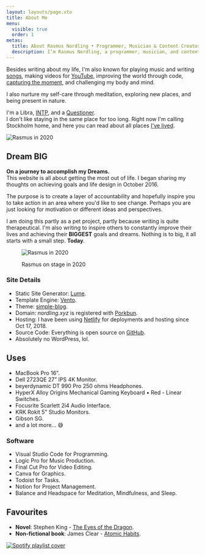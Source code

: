 ```yaml
---
layout: layouts/page.vto
title: About Me
menu:
  visible: true
  order: 1
metas:
  title: About Rasmus Nordling • Programmer, Musician & Content Creator in Stockholm
  description: I’m Rasmus Nordling, a programmer, musician, and content creator from Sweden who enjoy most creative endeavors
---
```


Besides writing about my life, I'm also known for playing music and writing [songs](https://soundcloud.com/happystinson/sets/original-songs), making videos for [YouTube](https://youtube.com/@BangersNBiz), improving the world through code, [capturing the moment](https://www.flickr.com/people/ras-nordling/), and challenging my body and mind.

I also nurture my self-care through meditation, exploring new places, and being present in nature.

I'm a Libra, [INTP](https://www.mbtionline.com/en-US/MBTI-Types/INTP), and a [Questioner](https://gretchenrubin.com/four-tendencies/).<br />
I don't like staying in the same place for too long. Right now I'm calling Stockholm home, and here you can read about all places [I've lived](/posts/places-ive-lived/).

![Rasmus in 2020](/img/rasmus/headshot-2022-avatar.webp)

## Dream BIG

**On a journey to accomplish my Dreams.**<br />
This website is all about getting the most out of life. I began sharing my thoughts on achieving goals and life design in October 2016.

The purpose is to create a layer of accountability and hopefully inspire you to take action in an area where you'd like to see change.
Perhaps you are just looking for motivation or different ideas and perspectives.

I am doing this partly as a pet project, partly because writing is quite therapeutical. I'm also writing to inspire others to constantly improve their lives and achieving their **BIGGEST** goals and dreams. Nothing is to big, it all starts with a small step. **Today**.

<figure>

![Rasmus in 2020](/img/rasmus/rasmus-2020-regular.webp)
<figcaption class="code-caption">Rasmus on stage in 2020</figcaption>
</figure>

### Site Details

- Static Site Generator: [Lume](https://lume.land/).
- Template Engine: [Vento](https://vento.js.org/).
- Theme: [simple-blog](https://lumeland.github.io/theme-simple-blog/posts/instructions/).
- Domain: _nordling.xyz_ is registered with [Porkbun](https://porkbun.com/).
- Hosting: I have been using [Netlify](https://netlify.com/) for deployments and hosting since Oct 17, 2018.
- Source Code: Everything is open source on [GitHub](https://github.com/HappyStinson/nordling.xyz).
- Absolutely no WordPress, lol.

## Uses

- MacBook Pro 16".
- Dell 2723QE 27” IPS 4K Monitor.
- beyerdynamic DT 990 Pro 250 ohms Headphones.
- HyperX Alloy Origins Mechanical Gaming Keyboard • Red - Linear Switches.
- Focusrite Scarlett 2i4 Audio Interface.
- KRK Rokit 5" Studio Monitors.
- Gibson SG.
- and a lot more... 😅

### Software

- Visual Studio Code for Programming.
- Logic Pro for Music Production.
- Final Cut Pro for Video Editing.
- Canva for Graphics.
- Todoist for Tasks.
- Notion for Project Management.
- Balance and Headspace for Meditation, Mindfulness, and Sleep.

## Favourites

- **Novel**: Stephen King - [The Eyes of the Dragon](https://www.goodreads.com/book/show/10611.The_Eyes_of_the_Dragon).  
- **Non-fictional book**: James Clear - [Atomic Habits](https://www.goodreads.com/book/show/40121378-atomic-habits).<br />

[![Spotify playlist cover](/img/topp-hundra-small.webp)](https://open.spotify.com/playlist/2iAyT4s1sacVz6mWCn700r?si=415c1be03c70491e)
